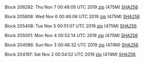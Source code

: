 Block 206282: Thu Nov  7 00:48:05 UTC 2019 [zip](https://dash-bootstrap.ams3.digitaloceanspaces.com/testnet/2019-11-07/bootstrap.dat.zip) (475M) [SHA256](https://dash-bootstrap.ams3.digitaloceanspaces.com/testnet/2019-11-07/sha256.txt)

Block 205808: Wed Nov  6 00:46:06 UTC 2019 [zip](https://dash-bootstrap.ams3.digitaloceanspaces.com/testnet/2019-11-06/bootstrap.dat.zip) (475M) [SHA256](https://dash-bootstrap.ams3.digitaloceanspaces.com/testnet/2019-11-06/sha256.txt)

Block 205408: Tue Nov  5 00:51:07 UTC 2019 [zip](https://dash-bootstrap.ams3.digitaloceanspaces.com/testnet/2019-11-05/bootstrap.dat.zip) (475M) [SHA256](https://dash-bootstrap.ams3.digitaloceanspaces.com/testnet/2019-11-05/sha256.txt)

Block 205001: Mon Nov  4 00:52:14 UTC 2019 [zip](https://dash-bootstrap.ams3.digitaloceanspaces.com/testnet/2019-11-04/bootstrap.dat.zip) (475M) [SHA256](https://dash-bootstrap.ams3.digitaloceanspaces.com/testnet/2019-11-04/sha256.txt)

Block 204586: Sun Nov  3 00:48:32 UTC 2019 [zip](https://dash-bootstrap.ams3.digitaloceanspaces.com/testnet/2019-11-03/bootstrap.dat.zip) (474M) [SHA256](https://dash-bootstrap.ams3.digitaloceanspaces.com/testnet/2019-11-03/sha256.txt)

Block 204197: Sat Nov  2 00:54:52 UTC 2019 [zip](https://dash-bootstrap.ams3.digitaloceanspaces.com/testnet/2019-11-02/bootstrap.dat.zip) (474M) [SHA256](https://dash-bootstrap.ams3.digitaloceanspaces.com/testnet/2019-11-02/sha256.txt)
